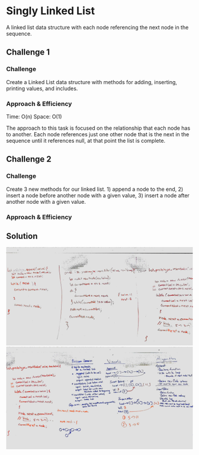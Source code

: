 # Singly Linked List
A linked list data structure with each node referencing the next node in the sequence.

## Challenge 1

### Challenge
Create a Linked List data structure with methods for adding, inserting, printing values, and includes.

### Approach & Efficiency
Time: O(n)
Space: O(1)

The approach to this task is focused on the relationship that each node has to another. Each node references just one other node that is the next in the sequence until it references null, at that point the list is complete.


<!-- TODO: Print Method, and Includes Method -->


## Challenge 2

### Challenge
Create 3 new methods for our linked list. 1) append a node to the end, 2) insert a node before another node with a given value, 3) insert a node after another node with a given value.

### Approach & Efficiency

## Solution
![Whiteboard Image of Linked List Insertions](./assets/ll_insertions01.jpg "Solution to Code Challenge - Linked List Insertion Methods - Image 1")
![Whiteboard Image of Linked List Insertions](./assets/ll_insertions02.jpg "Solution to Code Challenge - Linked List Insertion Methods - Image 2")

<!-- write tests for argument.length validation and bad argument -->